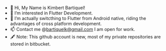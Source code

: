 - 👋 Hi, My Name is Kimbert Bartiquel!
- 👀 I’m interested in Flutter Development.
- 🌱 I’m actually switcthing to Flutter from Android native, riding the advantages of cross platform development.
- 📫 Contact me @bartiquelk@gmail.com I am open for work.
- 🖋 Note: This github account is new, most of my private repositories are stored in bitbucket.


<!---
kbartiquel/kbartiquel is a ✨ special ✨ repository because its `README.md` (this file) appears on your GitHub profile.
You can click the Preview link to take a look at your changes.
--->
